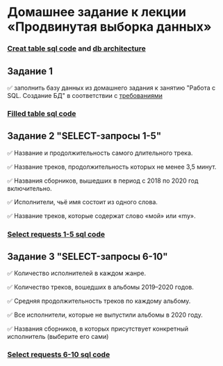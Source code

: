 # Домашнее задание к лекции «Продвинутая выборка данных»

### [Creat table sql code](https://github.com/Nikolay08041979/advanced_data_selection/blob/master/CREATE_TABLE.sql) and [db architecture](https://github.com/Nikolay08041979/advanced_data_selection/blob/master/music_archive%20-%20public.png)

## Задание 1

✅ заполнить базу данных из домашнего задания к занятию "Работа с SQL. Создание БД" в соответствии с [требованиями](https://github.com/netology-code/py-homeworks-db/tree/SQLPY-76/04-dml)

### [Filled table sql code](https://github.com/Nikolay08041979/advanced_data_selection/blob/master/Task%231.sql)


## Задание 2 "SELECT-запросы 1-5"

✅ Название и продолжительность самого длительного трека.

✅ Название треков, продолжительность которых не менее 3,5 минут.

✅ Названия сборников, вышедших в период с 2018 по 2020 год включительно.

✅ Исполнители, чьё имя состоит из одного слова.

✅ Название треков, которые содержат слово «мой» или «my».


### [Select requests 1-5 sql code](https://github.com/Nikolay08041979/advanced_data_selection/blob/master/Task%232.sql)

## Задание 3 "SELECT-запросы 6-10"

✅ Количество исполнителей в каждом жанре.

✅ Количество треков, вошедших в альбомы 2019–2020 годов.

✅ Средняя продолжительность треков по каждому альбому.

✅ Все исполнители, которые не выпустили альбомы в 2020 году.

✅ Названия сборников, в которых присутствует конкретный исполнитель (выберите его сами)

### [Select requests 6-10 sql code](https://github.com/Nikolay08041979/advanced_data_selection/blob/master/Task%233.sql)



